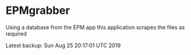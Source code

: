 # EPMgrabber
Using a database from the EPM app this application scrapes the files as required


Latest backup: Sun Aug 25 20:17:01 UTC 2019
